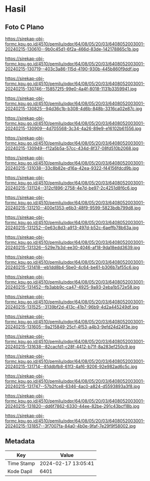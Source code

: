 # Hasil

## Foto C Plano

https://sirekap-obj-formc.kpu.go.id/4510/pemilu/pdpr/64/08/05/20/03/6408052003001-20240215-130610--9b0c45d1-6f2a-466d-83de-142178865c1b.jpg

https://sirekap-obj-formc.kpu.go.id/4510/pemilu/pdpr/64/08/05/20/03/6408052003001-20240215-130719--403c3a86-115d-4190-930b-445b860f9ddf.jpg

https://sirekap-obj-formc.kpu.go.id/4510/pemilu/pdpr/64/08/05/20/03/6408052003001-20240215-130746--158572f5-99e0-4a4f-8018-1131b3359941.jpg

https://sirekap-obj-formc.kpu.go.id/4510/pemilu/pdpr/64/08/05/20/03/6408052003001-20240215-130825--94d36c1b-b308-4d6b-848b-3316ca02e87c.jpg

https://sirekap-obj-formc.kpu.go.id/4510/pemilu/pdpr/64/08/05/20/03/6408052003001-20240215-130909--4d705568-3c34-4a26-89e9-e16102b61556.jpg

https://sirekap-obj-formc.kpu.go.id/4510/pemilu/pdpr/64/08/05/20/03/6408052003001-20240215-130949--f12a5b5a-57cc-434d-8f37-08fd510b2068.jpg

https://sirekap-obj-formc.kpu.go.id/4510/pemilu/pdpr/64/08/05/20/03/6408052003001-20240215-131038--33c8b82e-d16a-42ea-9322-f44156fdcd9b.jpg

https://sirekap-obj-formc.kpu.go.id/4510/pemilu/pdpr/64/08/05/20/03/6408052003001-20240215-131124--312cf896-2758-4e7d-be97-2c4251d8f6c6.jpg

https://sirekap-obj-formc.kpu.go.id/4510/pemilu/pdpr/64/08/05/20/03/6408052003001-20240215-131210--400e1353-e6b3-48f9-9599-5823bdb799d8.jpg

https://sirekap-obj-formc.kpu.go.id/4510/pemilu/pdpr/64/08/05/20/03/6408052003001-20240215-131252--0e63c8d3-a913-497d-b52c-6aeffb78b63a.jpg

https://sirekap-obj-formc.kpu.go.id/4510/pemilu/pdpr/64/08/05/20/03/6408052003001-20240215-131326--529e7b3d-ee30-4046-af18-9da18edd3639.jpg

https://sirekap-obj-formc.kpu.go.id/4510/pemilu/pdpr/64/08/05/20/03/6408052003001-20240215-131418--eb1dd8b4-5be0-4c64-be61-b306b7af55c6.jpg

https://sirekap-obj-formc.kpu.go.id/4510/pemilu/pdpr/64/08/05/20/03/6408052003001-20240215-131452--fb3abb9c-ca47-4925-9a93-2eba1b572e58.jpg

https://sirekap-obj-formc.kpu.go.id/4510/pemilu/pdpr/64/08/05/20/03/6408052003001-20240215-131525--3139bf2d-413c-41b7-96b9-4d2a445249df.jpg

https://sirekap-obj-formc.kpu.go.id/4510/pemilu/pdpr/64/08/05/20/03/6408052003001-20240215-131605--9a215849-25cf-4f53-a4b3-9efd24d24f3e.jpg

https://sirekap-obj-formc.kpu.go.id/4510/pemilu/pdpr/64/08/05/20/03/6408052003001-20240215-131638--82cacfd1-c28f-4412-b71f-8a283ef250c9.jpg

https://sirekap-obj-formc.kpu.go.id/4510/pemilu/pdpr/64/08/05/20/03/6408052003001-20240215-131714--81ddbfb8-61f3-4af6-9206-92e982ad6c5c.jpg

https://sirekap-obj-formc.kpu.go.id/4510/pemilu/pdpr/64/08/05/20/03/6408052003001-20240215-131747--57b2fce8-6346-4ac0-a824-d5593893a3f8.jpg

https://sirekap-obj-formc.kpu.go.id/4510/pemilu/pdpr/64/08/05/20/03/6408052003001-20240215-131820--dd6f7862-6330-44ee-82be-291c43bcf18b.jpg

https://sirekap-obj-formc.kpu.go.id/4510/pemilu/pdpr/64/08/05/20/03/6408052003001-20240215-131857--3f7007fa-84a0-4b0e-9faf-7e29f9f58002.jpg


## Metadata

| Key        | Value               |
| ---------- | ------------------- |
| Time Stamp | 2024-02-17 13:05:41 |
| Kode Dapil | 6401                |



